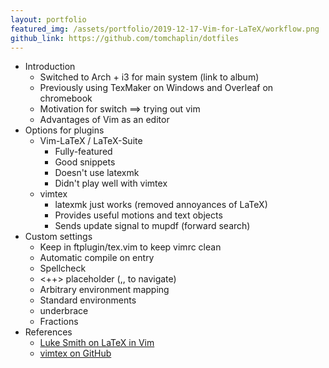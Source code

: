 ```yaml
---
layout: portfolio
featured_img: /assets/portfolio/2019-12-17-Vim-for-LaTeX/workflow.png
github_link: https://github.com/tomchaplin/dotfiles
---
```


* Introduction
  * Switched to Arch + i3 for main system (link to album)
  * Previously using TexMaker on Windows and Overleaf on chromebook
  * Motivation for switch ==> trying out vim
  * Advantages of Vim as an editor
* Options for plugins
  * Vim-LaTeX / LaTeX-Suite
    * Fully-featured
    * Good snippets
    * Doesn't use latexmk
    * Didn't play well with vimtex
  * vimtex
    * latexmk just works (removed annoyances of LaTeX)
    * Provides useful motions and text objects
    * Sends update signal to mupdf (forward search)
* Custom settings
  * Keep in ftplugin/tex.vim to keep vimrc clean
  * Automatic compile on entry
  * Spellcheck
  * <++> placeholder (,, to navigate)
  * Arbitrary environment mapping
  * Standard environments
  * underbrace
  * Fractions
* References
  * [Luke Smith on LaTeX in Vim](https://www.youtube.com/watch?v=Mphdtdv2_xs&t=217s)
  * [vimtex on GitHub](https://github.com/lervag/vimtex#alternatives)

